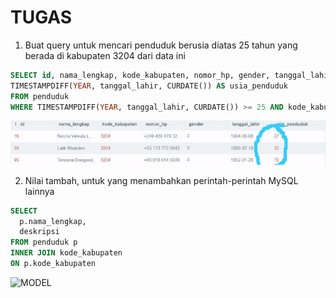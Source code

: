 # TUGAS
1. Buat query untuk mencari penduduk berusia diatas 25 tahun yang berada di kabupaten 3204 dari data ini
```sql
SELECT id, nama_lengkap, kode_kabupaten, nomor_hp, gender, tanggal_lahir, 
TIMESTAMPDIFF(YEAR, tanggal_lahir, CURDATE()) AS usia_penduduk 
FROM penduduk 
WHERE TIMESTAMPDIFF(YEAR, tanggal_lahir, CURDATE()) >= 25 AND kode_kabupaten = '3204';
```
![MODEL](https://github.com/andamira16/IF214002/blob/main/pertemuan10/Screenshot(11).jpeg?raw=true)

2. Nilai tambah, untuk yang menambahkan perintah-perintah MySQL lainnya
```sql
SELECT
  p.nama_lengkap,
  deskripsi
FROM penduduk p
INNER JOIN kode_kabupaten
ON p.kode_kabupaten
```
![MODEL](blob:https://web.whatsapp.com/8f9a4c87-75b5-4c6a-a370-3b9b29bbc031)

